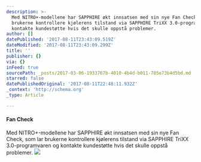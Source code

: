 ```yaml
---
description: >-
  Med NITRO+-modellene har SAPPHIRE økt innsatsen med sin nye Fan Check, som lar
  brukerne kontrollere kjølerens tilstand via SAPPHIRE TriXX 3.0-programvaren og
  kontakte kundestøtte hvis det skulle oppstå problemer.
author: []
datePublished: '2017-08-11T23:43:09.519Z'
dateModified: '2017-08-11T23:43:09.299Z'
title: ''
publisher: {}
via: {}
inFeed: true
sourcePath: _posts/2017-03-06-1933767b-4010-4b4d-b011-785e73b4d5bd.md
starred: false
datePublishedOriginal: '2017-08-11T22:48:11.932Z'
_context: 'http://schema.org'
_type: Article

---
```

#### **Fan Check**

Med NITRO+-modellene har SAPPHIRE økt innsatsen med sin nye Fan Check, som lar brukerne kontrollere kjølerens tilstand via SAPPHIRE TriXX 3.0-programvaren og kontakte kundestøtte hvis det skulle oppstå problemer.
![](https://imgflo.herokuapp.com/graph/2b2431f8e7ba7b0/efa17032208a6fa6a44e4dd67ab799d6/croprotate.png?cropheight=873&cropwidth=874&degrees=0&input=https%3A%2F%2Fthe-grid-user-content.s3-us-west-2.amazonaws.com%2Fa484b40e-adc6-4e64-b5ca-fd5a828940b4.png&x=13&y=12)